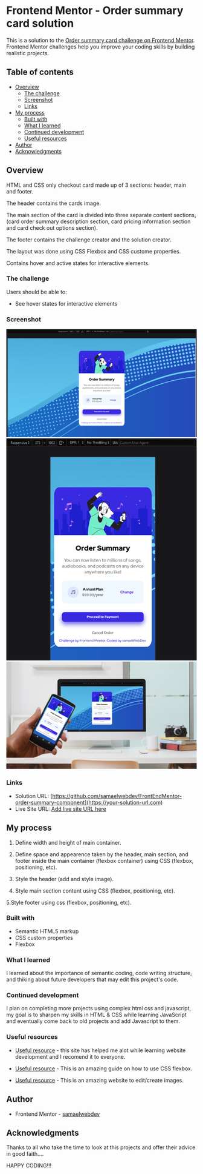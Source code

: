 # Frontend Mentor - Order summary card solution

This is a solution to the [Order summary card challenge on Frontend Mentor](https://www.frontendmentor.io/challenges/order-summary-component-QlPmajDUj). Frontend Mentor challenges help you improve your coding skills by building realistic projects.

## Table of contents

- [Overview](#overview)
  - [The challenge](#the-challenge)
  - [Screenshot](#screenshot)
  - [Links](#links)
- [My process](#my-process)
  - [Built with](#built-with)
  - [What I learned](#what-i-learned)
  - [Continued development](#continued-development)
  - [Useful resources](#useful-resources)
- [Author](#author)
- [Acknowledgments](#acknowledgments)

## Overview

HTML and CSS only checkout card made up of 3 sections: header, main and footer.

The header contains the cards image.

The main section of the card is divided into three separate content sections, (card order summary description section, card pricing information section and card check out options section).

The footer contains the challenge creator and the solution creator.

The layout was done using CSS Flexbox and CSS custome properties.

Contains hover and active states for interactive elements.

### The challenge

Users should be able to:

- See hover states for interactive elements

### Screenshot

![](images/order-summary-card-finished-challenge-desktop.png)
![](images/order-summary-card-finished-challenge-mobile.png)
![](images/order-summary-card-finished-challenge-social-git.png)

### Links

- Solution URL: [https://github.com/samaelwebdev/FrontEndMentor-order-summary-component](https://your-solution-url.com)
- Live Site URL: [Add live site URL here](https://your-live-site-url.com)

## My process

1. Define width and height of main container.

2. Define space and appearence taken by the header, main
   section, and footer inside the main container (flexbox container) using CSS (flexbox, positioning, etc).

3. Style the header (add and style image).

4. Style main section content using CSS (flexbox, positioning, etc).

5.Style footer using css (flexbox, positioning, etc).

### Built with

- Semantic HTML5 markup
- CSS custom properties
- Flexbox

### What I learned

I learned about the importance of semantic coding, code writing structure, and thiking about future developers that may edit this project's code.

### Continued development

I plan on completing more projects using complex html css and javascript, my goal is to sharpen my skills in HTML & CSS while learning JavaScript and eventually come back to old projects and add Javascript to them.

### Useful resources

- [Useful resource](https://www.w3schools.com/) - this site has helped me alot while learning website development and I recomend it to everyone.

- [Useful resource](https://css-tricks.com/snippets/css/a-guide-to-flexbox/) - This is an amazing guide on how to use CSS flexbox.

- [Useful resource](https://www.canva.com/) - This is an amazing website to edit/create images.

## Author

- Frontend Mentor - [samaelwebdev](https://www.frontendmentor.io/profile/samaelwebdev)


## Acknowledgments

Thanks to all who take the time to look at this projects and offer their advice in good faith....

HAPPY CODING!!!


